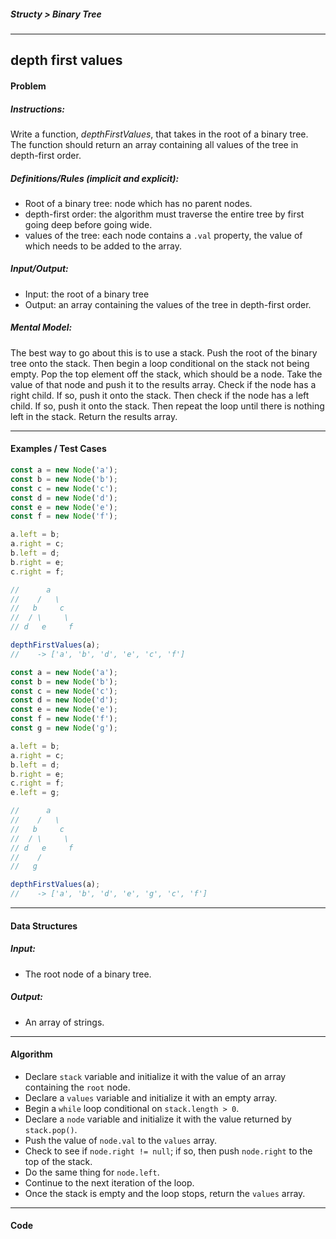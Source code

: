 ##### Structy > Binary Tree

---

## depth first values

#### Problem

##### Instructions:

Write a function, *depthFirstValues*, that takes in the root of a binary tree. The function should return an array containing all values of the tree in depth-first order.

##### Definitions/Rules (implicit and explicit):

* Root of a binary tree: node which has no parent nodes.
* depth-first order: the algorithm must traverse the entire tree by first going deep before going wide.
* values of the tree: each node contains a `.val` property, the value of which needs to be added to the array.

##### Input/Output:

* Input: the root of a binary tree
* Output: an array containing the values of the tree in depth-first order.

##### Mental Model:

The best way to go about this is to use a stack. Push the root of the binary tree onto the stack. Then begin a  loop conditional on the stack not being empty. Pop the top element off the stack, which should be a node. Take the value of that node and push it to the results array. Check if the node has a right child. If so, push it onto the stack. Then check if the node has a left child. If so, push it onto the stack. Then repeat the loop until there is nothing left in the stack. Return the results array.

---

#### Examples / Test Cases

```javascript
const a = new Node('a');
const b = new Node('b');
const c = new Node('c');
const d = new Node('d');
const e = new Node('e');
const f = new Node('f');

a.left = b;
a.right = c;
b.left = d;
b.right = e;
c.right = f;

//      a
//    /   \
//   b     c
//  / \     \
// d   e     f

depthFirstValues(a); 
//    -> ['a', 'b', 'd', 'e', 'c', 'f']
```

```javascript
const a = new Node('a');
const b = new Node('b');
const c = new Node('c');
const d = new Node('d');
const e = new Node('e');
const f = new Node('f');
const g = new Node('g');

a.left = b;
a.right = c;
b.left = d;
b.right = e;
c.right = f;
e.left = g;

//      a
//    /   \
//   b     c
//  / \     \
// d   e     f
//    /
//   g

depthFirstValues(a); 
//    -> ['a', 'b', 'd', 'e', 'g', 'c', 'f']
```

---

#### Data Structures

##### Input:

* The root node of a binary tree.

##### Output:

* An array of strings.

---

#### Algorithm

* Declare `stack` variable and initialize it with the value of an array containing the `root` node.
* Declare a `values` variable and initialize it with an empty array.
* Begin a `while` loop conditional on `stack.length > 0`.
* Declare a `node` variable and initialize it with the value returned by `stack.pop()`.
* Push the value of `node.val` to the `values` array.
* Check to see if `node.right != null`; if so, then push `node.right` to the top of the stack.
* Do the same thing for `node.left`.
* Continue to the next iteration of the loop.
* Once the stack is empty and the loop stops, return the `values` array.



---

#### Code

```javascript
```

